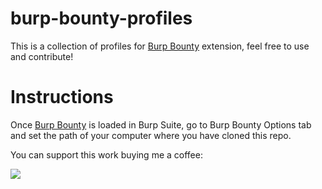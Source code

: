 # burp-bounty-profiles

This is a collection of profiles for [Burp Bounty](https://portswigger.net/bappstore/618f0b2489564607825e93eeed8b9e0a) extension, feel free to use and contribute!

# Instructions

Once [Burp Bounty](https://portswigger.net/bappstore/618f0b2489564607825e93eeed8b9e0a) is loaded in Burp Suite, go to Burp Bounty Options tab and set the path of your computer where you have cloned this repo.

You can support this work buying me a coffee:

[<img src="https://www.buymeacoffee.com/assets/img/guidelines/bmc-coffee.gif">](https://www.buymeacoffee.com/six2dez)
